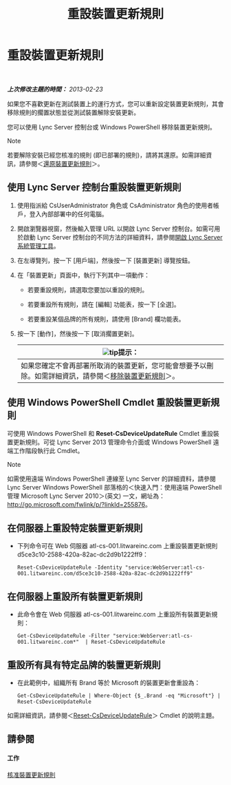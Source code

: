 ﻿---
title: 重設裝置更新規則
TOCTitle: 重設裝置更新規則
ms:assetid: d1f597e7-dffd-4756-af07-10613a5d8729
ms:mtpsurl: https://technet.microsoft.com/zh-tw/library/JJ994069(v=OCS.15)
ms:contentKeyID: 52056227
ms.date: 08/24/2015
mtps_version: v=OCS.15
ms.translationtype: HT
---

# 重設裝置更新規則

 

_**上次修改主題的時間：** 2013-02-23_

如果您不喜歡更新在測試裝置上的運行方式，您可以重新設定裝置更新規則，其會移除規則的擱置狀態並從測試裝置解除安裝更新。

您可以使用 Lync Server 控制台或 Windows PowerShell 移除裝置更新規則。

> [!NOTE]  
> 若要解除安裝已經您核准的規則 (即已部署的規則)，請將其還原。如需詳細資訊，請參閱＜<a href="lync-server-2013-restore-a-device-update-rule.md">還原裝置更新規則</a>＞。



## 使用 Lync Server 控制台重設裝置更新規則

1.  使用指派給 CsUserAdministrator 角色或 CsAdministrator 角色的使用者帳戶，登入內部部署中的任何電腦。

2.  開啟瀏覽器視窗，然後輸入管理 URL 以開啟 Lync Server 控制台。如需可用於啟動 Lync Server 控制台的不同方法的詳細資料，請參閱[開啟 Lync Server 系統管理工具](lync-server-2013-open-lync-server-administrative-tools.md)。

3.  在左導覽列，按一下 \[用戶端\]，然後按一下 \[裝置更新\] 導覽按鈕。

4.  在「裝置更新」頁面中，執行下列其中一項動作：
    
      - 若要重設規則，請選取您要加以重設的規則。
    
      - 若要重設所有規則，請在 \[編輯\] 功能表，按一下 \[全選\]。
    
      - 若要重設某個品牌的所有規則，請使用 \[Brand\] 欄功能表。

5.  按一下 \[動作\]，然後按一下 \[取消擱置更新\]。
    
    <table>
    <thead>
    <tr class="header">
    <th><img src="images/JJ205025.tip(OCS.15).gif" title="tip" alt="tip" />提示：</th>
    </tr>
    </thead>
    <tbody>
    <tr class="odd">
    <td>如果您確定不會再部署所取消的裝置更新，您可能會想要予以刪除。如需詳細資訊，請參閱＜<a href="lync-server-2013-remove-a-device-update-rule.md">移除裝置更新規則</a>＞。</td>
    </tr>
    </tbody>
    </table>


## 使用 Windows PowerShell Cmdlet 重設裝置更新規則

可使用 Windows PowerShell 和 **Reset-CsDeviceUpdateRule** Cmdlet 重設裝置更新規則。可從 Lync Server 2013 管理命令介面或 Windows PowerShell 遠端工作階段執行此 Cmdlet。

> [!NOTE]  
> 如需使用遠端 Windows PowerShell 連線至 Lync Server 的詳細資料，請參閱 Lync Server Windows PowerShell 部落格的＜快速入門：使用遠端 PowerShell 管理 Microsoft Lync Server 2010＞(英文) 一文，網址為：<a href="http://go.microsoft.com/fwlink/p/?linkid=255876">http://go.microsoft.com/fwlink/p/?linkId=255876</a>。



## 在伺服器上重設特定裝置更新規則

  - 下列命令可在 Web 伺服器 atl-cs-001.litwareinc.com 上重設裝置更新規則 d5ce3c10-2588-420a-82ac-dc2d9b1222ff9：
    
        Reset-CsDeviceUpdateRule -Identity "service:WebServer:atl-cs-001.litwareinc.com/d5ce3c10-2588-420a-82ac-dc2d9b1222ff9"

## 在伺服器上重設所有裝置更新規則

  - 此命令會在 Web 伺服器 atl-cs-001.litwareinc.com 上重設所有裝置更新規則：
    
        Get-CsDeviceUpdateRule -Filter "service:WebServer:atl-cs-001.litwareinc.com*"  | Reset-CsDeviceUpdateRule

## 重設所有具有特定品牌的裝置更新規則

  - 在此範例中，組織所有 Brand 等於 Microsoft 的裝置更新會重設為：
    
        Get-CsDeviceUpdateRule | Where-Object {$_.Brand -eq "Microsoft"} | Reset-CsDeviceUpdateRule

如需詳細資訊，請參閱＜[Reset-CsDeviceUpdateRule](https://docs.microsoft.com/en-us/powershell/module/skype/Reset-CsDeviceUpdateRule)＞ Cmdlet 的說明主題。

## 請參閱

#### 工作

[核准裝置更新規則](lync-server-2013-approve-a-device-update-rule.md)

